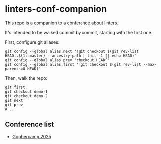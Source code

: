 # linters-conf-companion

This repo is a companion to a conference about linters.

It's intended to be walked commit by commit, starting with the first one.

First, configure git aliases:

```shell
git config --global alias.next '!git checkout $(git rev-list HEAD..${1:-master} --ancestry-path | tail -1 || echo HEAD)'
git config --global alias.prev 'checkout HEAD^'
git config --global alias.first '!git checkout $(git rev-list --max-parents=0 HEAD)'
```

Then, walk the repo:
```shell
git first
git checkout demo-1
git checkout demo-2
git next
git prev
# ...
```

## Conference list
* [Gophercamp 2025](https://gophercamp.cz/)
